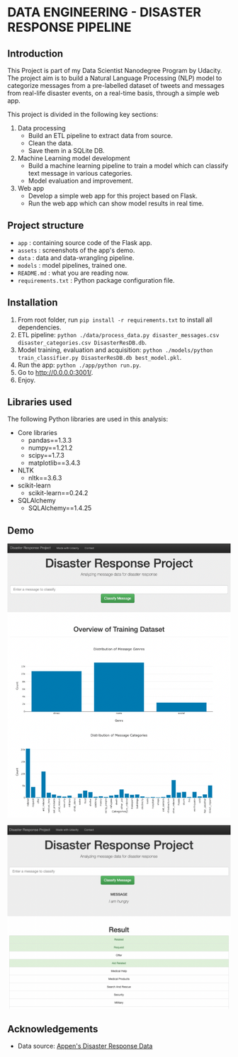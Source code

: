 # DATA ENGINEERING - DISASTER RESPONSE PIPELINE

## Introduction

This Project is part of my Data Scientist Nanodegree Program by Udacity. The project aim is to build a Natural Language Processing (NLP) model to categorize messages from a pre-labelled dataset of tweets and messages from real-life disaster events, on a real-time basis, through a simple web app.

This project is divided in the following key sections:

1. Data processing
    - Build an ETL pipeline to extract data from source.
    - Clean the data.
    - Save them in a SQLite DB.
2. Machine Learning model development
    - Build a machine learning pipeline to train a model which can classify text message in various categories.
    - Model evaluation and improvement.
3. Web app
    - Develop a simple web app for this project based on Flask.
    - Run the web app which can show model results in real time.


## Project structure

- `app` : containing source code of the Flask app.
- `assets` : screenshots of the app's demo.
- `data` : data and data-wrangling pipeline.
- `models` : model pipelines, trained one.
- `README.md` : what you are reading now.
- `requirements.txt` : Python package configuration file.

## Installation

1. From root folder, run `pip install -r requirements.txt` to install all dependencies.
2. ETL pipeline: `python ./data/process_data.py disaster_messages.csv disaster_categories.csv DisasterResDB.db`.
3. Model training, evaluation and acquisition: `python ./models/python train_classifier.py DisasterResDB.db best_model.pkl`.
4. Run the app: `python ./app/python run.py`.
5. Go to http://0.0.0.0:3001/.
6. Enjoy.

## Libraries used

The following Python libraries are used in this analysis:

- Core libraries
    - pandas==1.3.3
    - numpy==1.21.2
    - scipy==1.7.3
    - matplotlib==3.4.3
- NLTK
    - nltk==3.6.3
- scikit-learn
    - scikit-learn==0.24.2
- SQLAlchemy
    - SQLAlchemy==1.4.25

## Demo

![Homepage](./assets/homepage.png)

![Demo](./assets/test.png)

## Acknowledgements

- Data source: [Appen's Disaster Response Data](https://appen.com/blog/combined-disaster-response-data/)